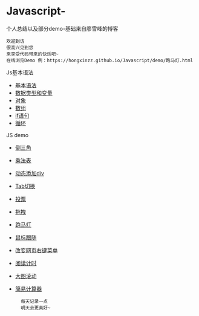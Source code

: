 # Javascript-
个人总结以及部分demo-基础来自廖雪峰的博客

    欢迎到访  
    很高兴见到您  
    来享受代码带来的快乐吧~
    在线浏览Demo 例：https://hongxinzz.github.io/Javascript/demo/跑马灯.html

Js基本语法

* [基本语法](https://github.com/hongxinzz/Javascript-/blob/master/cn/Javascript%E5%9F%BA%E6%9C%AC%E8%AF%AD%E6%B3%95.html)
* [数据类型和变量](https://github.com/hongxinzz/Javascript-/blob/master/cn/Javascript%E6%95%B0%E6%8D%AE%E7%B1%BB%E5%9E%8B%E5%92%8C%E5%8F%98%E9%87%8F.html)
* [对象](https://github.com/hongxinzz/Javascript-/blob/master/cn/javascript%E5%AF%B9%E8%B1%A1.html)
* [数组](https://github.com/hongxinzz/Javascript-/blob/master/cn/javascript%E6%95%B0%E7%BB%84.html)
* [if语句](https://github.com/hongxinzz/Javascript-/blob/master/cn/javascript%E6%9D%A1%E4%BB%B6%E5%88%A4%E6%96%AD.html)
* [循环](https://github.com/hongxinzz/Javascript-/blob/master/cn/javascript%E5%BE%AA%E7%8E%AF.html)

JS demo
* [倒三角](https://github.com/hongxinzz/Javascript-/blob/master/demo/%E5%80%92%E4%B8%89%E8%A7%92.html)
* [乘法表](https://github.com/hongxinzz/Javascript-/blob/master/demo/%E4%B9%9D%E4%B9%9D%E4%B9%98%E6%B3%95%E8%A1%A8.html)
* [动态添加div](https://github.com/hongxinzz/Javascript-/blob/master/demo/%E6%B7%BB%E5%8A%A01000%E4%B8%AAdiv.html)
* [Tab切换](https://github.com/hongxinzz/Javascript-/blob/master/demo/tab%E5%88%87%E6%8D%A2.html)
* [投票](https://github.com/hongxinzz/Javascript/blob/master/demo/%E6%8A%95%E7%A5%A8.html)
* [拖拽](https://github.com/hongxinzz/Javascript/blob/master/demo/%E6%8B%96%E6%8B%BD.html)
* [跑马灯](https://github.com/hongxinzz/Javascript/blob/master/demo/%E8%B7%91%E9%A9%AC%E7%81%AF.html)
* [鼠标跟随](https://github.com/hongxinzz/Javascript/blob/master/demo/%E9%BC%A0%E6%A0%87%E8%B7%9F%E9%9A%8F%E6%95%88%E6%9E%9C.html)
* [改变网页右键菜单](https://github.com/hongxinzz/Javascript/blob/master/demo/%E6%94%B9%E5%8F%98%E7%BD%91%E9%A1%B5%E5%8F%B3%E9%94%AE%E8%8F%9C%E5%8D%95.html)
* [阅读计时](https://github.com/hongxinzz/Javascript/blob/master/demo/%E9%98%85%E8%AF%BB%E5%80%92%E8%AE%A1%E6%97%B6.html)
* [大图滚动](https://github.com/hongxinzz/Javascript/blob/master/demo/%E5%A4%A7%E5%9B%BE%E6%BB%9A%E5%8A%A8.html)
* [简易计算器](https://github.com/hongxinzz/Javascript/blob/master/demo/%E7%AE%80%E6%98%93%E8%AE%A1%E7%AE%97%E5%99%A8.html)

        每天记录一点
        明天会更美好~
